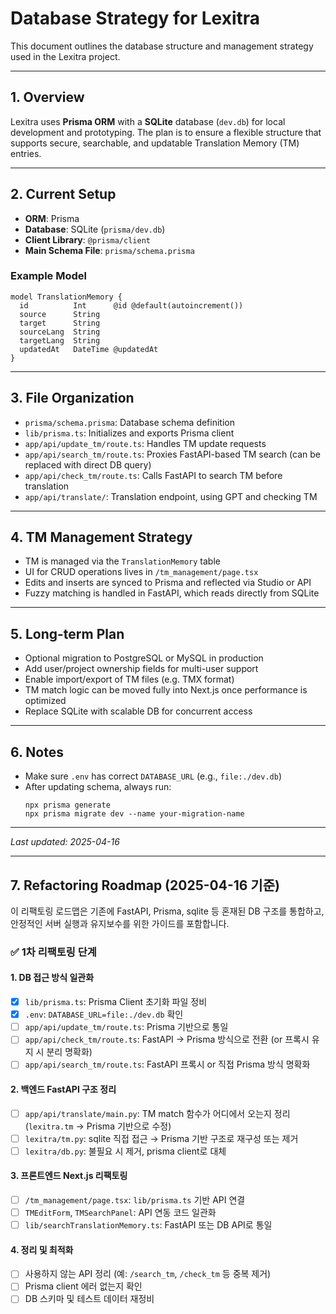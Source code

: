 # Database Strategy for Lexitra

This document outlines the database structure and management strategy used in the Lexitra project.

---

## 1. Overview

Lexitra uses **Prisma ORM** with a **SQLite** database (`dev.db`) for local development and prototyping. The plan is to ensure a flexible structure that supports secure, searchable, and updatable Translation Memory (TM) entries.

---

## 2. Current Setup

- **ORM**: Prisma
- **Database**: SQLite (`prisma/dev.db`)
- **Client Library**: `@prisma/client`
- **Main Schema File**: `prisma/schema.prisma`

### Example Model

```prisma
model TranslationMemory {
  id          Int      @id @default(autoincrement())
  source      String
  target      String
  sourceLang  String
  targetLang  String
  updatedAt   DateTime @updatedAt
}
```

---

## 3. File Organization

- `prisma/schema.prisma`: Database schema definition
- `lib/prisma.ts`: Initializes and exports Prisma client
- `app/api/update_tm/route.ts`: Handles TM update requests
- `app/api/search_tm/route.ts`: Proxies FastAPI-based TM search (can be replaced with direct DB query)
- `app/api/check_tm/route.ts`: Calls FastAPI to search TM before translation
- `app/api/translate/`: Translation endpoint, using GPT and checking TM

---

## 4. TM Management Strategy

- TM is managed via the `TranslationMemory` table
- UI for CRUD operations lives in `/tm_management/page.tsx`
- Edits and inserts are synced to Prisma and reflected via Studio or API
- Fuzzy matching is handled in FastAPI, which reads directly from SQLite

---

## 5. Long-term Plan

- Optional migration to PostgreSQL or MySQL in production
- Add user/project ownership fields for multi-user support
- Enable import/export of TM files (e.g. TMX format)
- TM match logic can be moved fully into Next.js once performance is optimized
- Replace SQLite with scalable DB for concurrent access

---

## 6. Notes

- Make sure `.env` has correct `DATABASE_URL` (e.g., `file:./dev.db`)
- After updating schema, always run:
  ```
  npx prisma generate
  npx prisma migrate dev --name your-migration-name
  ```

---

_Last updated: 2025-04-16_

---

## 7. Refactoring Roadmap (2025-04-16 기준)

이 리팩토링 로드맵은 기존에 FastAPI, Prisma, sqlite 등 혼재된 DB 구조를 통합하고, 안정적인 서버 실행과 유지보수를 위한 가이드를 포함합니다.

### ✅ 1차 리팩토링 단계

#### 1. DB 접근 방식 일관화
- [x] `lib/prisma.ts`: Prisma Client 초기화 파일 정비
- [x] `.env`: `DATABASE_URL=file:./dev.db` 확인
- [ ] `app/api/update_tm/route.ts`: Prisma 기반으로 통일
- [ ] `app/api/check_tm/route.ts`: FastAPI → Prisma 방식으로 전환 (or 프록시 유지 시 분리 명확화)
- [ ] `app/api/search_tm/route.ts`: FastAPI 프록시 or 직접 Prisma 방식 명확화

#### 2. 백엔드 FastAPI 구조 정리
- [ ] `app/api/translate/main.py`: TM match 함수가 어디에서 오는지 정리 (`lexitra.tm` → Prisma 기반으로 수정)
- [ ] `lexitra/tm.py`: sqlite 직접 접근 → Prisma 기반 구조로 재구성 또는 제거
- [ ] `lexitra/db.py`: 불필요 시 제거, prisma client로 대체

#### 3. 프론트엔드 Next.js 리팩토링
- [ ] `/tm_management/page.tsx`: `lib/prisma.ts` 기반 API 연결
- [ ] `TMEditForm`, `TMSearchPanel`: API 연동 코드 일관화
- [ ] `lib/searchTranslationMemory.ts`: FastAPI 또는 DB API로 통일

#### 4. 정리 및 최적화
- [ ] 사용하지 않는 API 정리 (예: `/search_tm`, `/check_tm` 등 중복 제거)
- [ ] Prisma client 에러 없는지 확인
- [ ] DB 스키마 및 테스트 데이터 재정비
